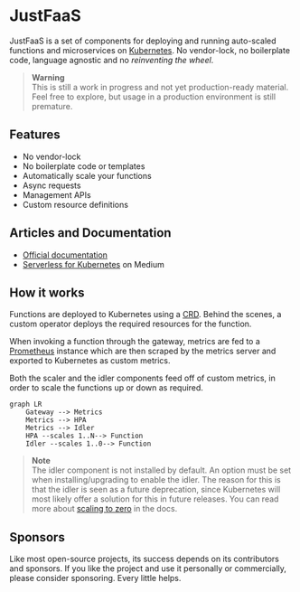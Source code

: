 # JustFaaS

JustFaaS is a set of components for deploying and running auto-scaled functions and microservices on [Kubernetes](https://kubernetes.io/). No vendor-lock, no boilerplate code, language agnostic and no *reinventing the wheel*. 

> **Warning**<br/>
> This is still a work in progress and not yet production-ready material. Feel free to explore, but usage in a production environment is still premature.

## Features

- No vendor-lock
- No boilerplate code or templates
- Automatically scale your functions
- Async requests
- Management APIs
- Custom resource definitions

## Articles and Documentation

- [Official documentation](https://docs.justfaas.com/)
- [Serverless for Kubernetes](https://medium.com/@goncalo-a-oliveira/serverless-for-kubernetes-f8f7d9ad7edd) on Medium

## How it works

Functions are deployed to Kubernetes using a [CRD](https://kubernetes.io/docs/tasks/extend-kubernetes/custom-resources/custom-resource-definitions/). Behind the scenes, a custom operator deploys the required resources for the function.

When invoking a function through the gateway, metrics are fed to a [Prometheus](https://prometheus.io/docs/introduction/overview/) instance which are then scraped by the metrics server and exported to Kubernetes as custom metrics.

Both the scaler and the idler components feed off of custom metrics, in order to scale the functions up or down as required.

```mermaid
graph LR
    Gateway --> Metrics
    Metrics --> HPA
    Metrics --> Idler
    HPA --scales 1..N--> Function
    Idler --scales 1..0--> Function
```

> **Note**<br/>
> The idler component is not installed by default. An option must be set when installing/upgrading to enable the idler. The reason for this is that the idler is seen as a future deprecation, since Kubernetes will most likely offer a solution for this in future releases. You can read more about [scaling to zero](https://docs.justfaas.com/reference/scale-to-zero/) in the docs.

## Sponsors

Like most open-source projects, its success depends on its contributors and sponsors. If you like the project and use it personally or commercially, please consider sponsoring. Every little helps.
